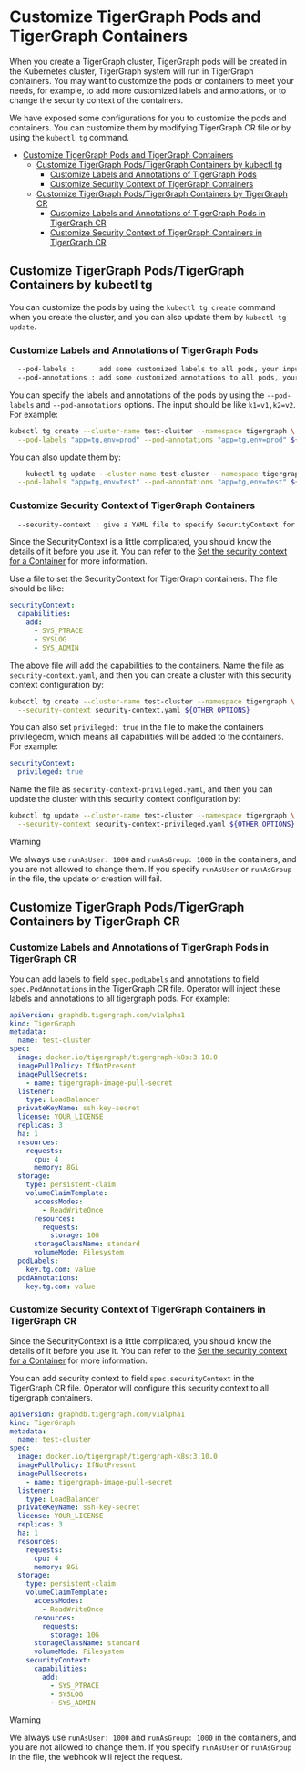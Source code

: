 # Customize TigerGraph Pods and TigerGraph Containers

When you create a TigerGraph cluster, TigerGraph pods will be created in the Kubernetes cluster, TigerGraph system will run in TigerGraph containers. You may want to customize the pods or containers to meet your needs, for example, to add more customized labels and annotations, or to change the security context of the containers.

We have exposed some configurations for you to customize the pods and containers. You can customize them by modifying TigerGraph CR file or by using the `kubectl tg` command.

- [Customize TigerGraph Pods and TigerGraph Containers](#customize-tigergraph-pods-and-tigergraph-containers)
  - [Customize TigerGraph Pods/TigerGraph Containers by kubectl tg](#customize-tigergraph-podstigergraph-containers-by-kubectl-tg)
    - [Customize Labels and Annotations of TigerGraph Pods](#customize-labels-and-annotations-of-tigergraph-pods)
    - [Customize Security Context of TigerGraph Containers](#customize-security-context-of-tigergraph-containers)
  - [Customize TigerGraph Pods/TigerGraph Containers by TigerGraph CR](#customize-tigergraph-podstigergraph-containers-by-tigergraph-cr)
    - [Customize Labels and Annotations of TigerGraph Pods in TigerGraph CR](#customize-labels-and-annotations-of-tigergraph-pods-in-tigergraph-cr)
    - [Customize Security Context of TigerGraph Containers in TigerGraph CR](#customize-security-context-of-tigergraph-containers-in-tigergraph-cr)

## Customize TigerGraph Pods/TigerGraph Containers by kubectl tg

You can customize the pods by using the `kubectl tg create` command when you create the cluster, and you can also update them by `kubectl tg update`.

### Customize Labels and Annotations of TigerGraph Pods

```bash
  --pod-labels :      add some customized labels to all pods, your input should be like like 'k1=v1,k2="v2 with space"'
  --pod-annotations : add some customized annotations to all pods, your input should be like like 'k1=v1,k2="v2 with space"'
```

You can specify the labels and annotations of the pods by using the `--pod-labels` and `--pod-annotations` options. The input should be like `k1=v1,k2=v2`. For example:

```bash
kubectl tg create --cluster-name test-cluster --namespace tigergraph \
  --pod-labels "app=tg,env=prod" --pod-annotations "app=tg,env=prod" ${OTHER_OPTIONS}
```

You can also update them by:

```bash
    kubectl tg update --cluster-name test-cluster --namespace tigergraph \
  --pod-labels "app=tg,env=test" --pod-annotations "app=tg,env=test" ${OTHER_OPTIONS}
```

### Customize Security Context of TigerGraph Containers

```bash
  --security-context : give a YAML file to specify SecurityContext for tigergraph container
```

Since the SecurityContext is a little complicated, you should know the details of it before you use it. You can refer to the [Set the security context for a Container](https://kubernetes.io/docs/tasks/configure-pod-container/security-context/#set-the-security-context-for-a-container) for more information.

Use a file to set the SecurityContext for TigerGraph containers. The file should be like:

```yaml
securityContext:
  capabilities:
    add:
      - SYS_PTRACE
      - SYSLOG
      - SYS_ADMIN
```

The above file will add the capabilities to the containers. Name the file as `security-context.yaml`, and then you can create a cluster with this security context configuration by:

```bash
kubectl tg create --cluster-name test-cluster --namespace tigergraph \
  --security-context security-context.yaml ${OTHER_OPTIONS}
```

You can also set `privileged: true` in the file to make the containers privilegedm, which means all capabilities will be added to the containers. For example:

```yaml
securityContext:
  privileged: true
```

Name the file as `security-context-privileged.yaml`, and then you can update the cluster with this security context configuration by:

```bash
kubectl tg update --cluster-name test-cluster --namespace tigergraph \
  --security-context security-context-privileged.yaml ${OTHER_OPTIONS}
```

> [!WARNING]
> We always use `runAsUser: 1000` and `runAsGroup: 1000` in the containers, and you are not allowed to change them. If you specify `runAsUser` or `runAsGroup` in the file, the update or creation will fail.

## Customize TigerGraph Pods/TigerGraph Containers by TigerGraph CR

### Customize Labels and Annotations of TigerGraph Pods in TigerGraph CR

You can add labels to field `spec.podLabels` and annotations to field `spec.PodAnnotations` in the TigerGraph CR file. Operator will inject these labels and annotations to all tigergraph pods.
For example:

```yaml
apiVersion: graphdb.tigergraph.com/v1alpha1
kind: TigerGraph
metadata:
  name: test-cluster
spec:
  image: docker.io/tigergraph/tigergraph-k8s:3.10.0
  imagePullPolicy: IfNotPresent
  imagePullSecrets:
    - name: tigergraph-image-pull-secret
  listener:
    type: LoadBalancer
  privateKeyName: ssh-key-secret
  license: YOUR_LICENSE
  replicas: 3
  ha: 1
  resources:
    requests:
      cpu: 4
      memory: 8Gi
  storage:
    type: persistent-claim
    volumeClaimTemplate:
      accessModes:
        - ReadWriteOnce
      resources:
        requests:
          storage: 10G
      storageClassName: standard
      volumeMode: Filesystem
  podLabels:
    key.tg.com: value
  podAnnotations:
    key.tg.com: value
```

### Customize Security Context of TigerGraph Containers in TigerGraph CR

Since the SecurityContext is a little complicated, you should know the details of it before you use it. You can refer to the [Set the security context for a Container](https://kubernetes.io/docs/tasks/configure-pod-container/security-context/#set-the-security-context-for-a-container) for more information.

You can add security context to field `spec.securityContext` in the TigerGraph CR file. Operator will configure this security context to all tigergraph containers.

```yaml
apiVersion: graphdb.tigergraph.com/v1alpha1
kind: TigerGraph
metadata:
  name: test-cluster
spec:
  image: docker.io/tigergraph/tigergraph-k8s:3.10.0
  imagePullPolicy: IfNotPresent
  imagePullSecrets:
    - name: tigergraph-image-pull-secret
  listener:
    type: LoadBalancer
  privateKeyName: ssh-key-secret
  license: YOUR_LICENSE
  replicas: 3
  ha: 1
  resources:
    requests:
      cpu: 4
      memory: 8Gi
  storage:
    type: persistent-claim
    volumeClaimTemplate:
      accessModes:
        - ReadWriteOnce
      resources:
        requests:
          storage: 10G
      storageClassName: standard
      volumeMode: Filesystem
    securityContext:
      capabilities:
        add:
          - SYS_PTRACE
          - SYSLOG
          - SYS_ADMIN
```

> [!WARNING]
> We always use `runAsUser: 1000` and `runAsGroup: 1000` in the containers, and you are not allowed to change them. If you specify `runAsUser` or `runAsGroup` in the file, the webhook will reject the request.
